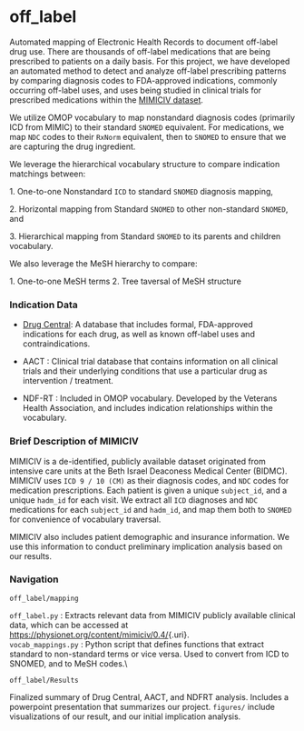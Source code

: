 # off_label

Automated mapping of Electronic Health Records to document off-label drug use. There are thousands of off-label medications that are being prescribed to patients on a daily basis. For this project, we have developed an automated method to detect and analyze off-label prescribing patterns by comparing diagnosis codes to FDA-approved indications, commonly occurring off-label uses, and uses being studied in clinical trials for prescribed medications within the [MIMICIV dataset](https://physionet.org/content/mimiciv/0.4/).

We utilize OMOP vocabulary to map nonstandard diagnosis codes (primarily ICD from MIMIC) to their standard `SNOMED` equivalent. For medications, we map `NDC` codes to their `RxNorm` equivalent, then to `SNOMED` to ensure that we are capturing the drug ingredient. 

We leverage the hierarchical vocabulary structure to compare indication matchings between:

1\. One-to-one Nonstandard `ICD` to standard `SNOMED` diagnosis mapping,

2\. Horizontal mapping from Standard `SNOMED` to other non-standard `SNOMED`, and

3\. Hierarchical mapping from Standard `SNOMED` to its parents and children vocabulary.

We also leverage the MeSH hierarchy to compare: 

1\. One-to-one MeSH terms 
2\. Tree taversal of MeSH structure

### Indication Data

-   [Drug Central](https://drugcentral.org/): A database that includes formal, FDA-approved indications for each drug, as well as known off-label uses and contraindications. 

-   AACT : Clinical trial database that contains information on all clinical trials and their underlying conditions that use a particular drug as intervention / treatment.

-   NDF-RT : Included in OMOP vocabulary. Developed by the Veterans Health Association, and includes indication relationships within the vocabulary.

### Brief Description of MIMICIV

MIMICIV is a de-identified, publicly available dataset originated from intensive care units at the Beth Israel Deaconess Medical Center (BIDMC). MIMICIV uses `ICD 9 / 10 (CM)` as their diagnosis codes, and `NDC` codes for medication prescriptions. Each patient is given a unique `subject_id`, and a unique `hadm_id` for each visit. We extract all `ICD` diagnoses and `NDC` medications for each `subject_id` and `hadm_id`, and map them both to `SNOMED` for convenience of vocabulary traversal.

MIMICIV also includes patient demographic and insurance information. We use this information to conduct preliminary implication analysis based on our results.

### Navigation

`off_label/mapping`

`off_label.py` : Extracts relevant data from MIMICIV publicly available clinical data, which can be accessed at [<https://physionet.org/content/mimiciv/0.4/>](https://physionet.org/content/mimiciv/0.4/){.uri}.\
`vocab_mappings.py` : Python script that defines functions that extract standard to non-standard terms or vice versa. Used to convert from ICD to SNOMED, and to MeSH codes.\

`off_label/Results`

Finalized summary of Drug Central, AACT, and NDFRT analysis. Includes a powerpoint presentation that summarizes our project. `figures/` include visualizations of our result, and our initial implication analysis.
